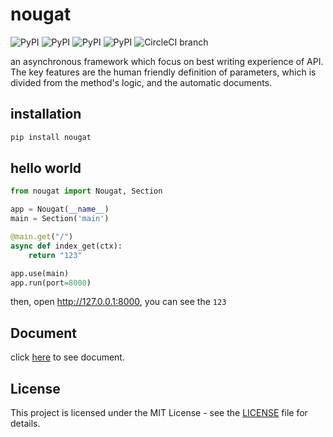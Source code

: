 # nougat

![PyPI](https://img.shields.io/pypi/pyversions/nougat.svg) ![PyPI](https://img.shields.io/pypi/status/nougat.svg) ![PyPI](https://img.shields.io/pypi/v/nougat.svg) ![PyPI](https://img.shields.io/pypi/l/nougat.svg) ![CircleCI branch](https://img.shields.io/circleci/project/github/Kilerd/nougat/master.svg)

an asynchronous framework which focus on best writing experience of API. The key features are the human friendly definition of parameters, which is divided from the method's logic, and the automatic documents.

## installation

```bash
pip install nougat
```

## hello world

```python
from nougat import Nougat, Section

app = Nougat(__name__)
main = Section('main')

@main.get("/")
async def index_get(ctx):
    return "123"

app.use(main)
app.run(port=8000)
```

then, open http://127.0.0.1:8000, you can see the `123`

## Document

click [here](https://kilerd.github.io/nougat/) to see document.

## License

This project is licensed under the MIT License - see the [LICENSE](https://github.com/Kilerd/nougat/blob/master/LICENSE) file for details.
